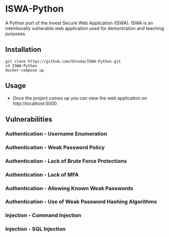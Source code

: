 # ISWA-Python

A Python port of the Invest Secure Web Application (ISWA). ISWA is an intentionally vulnerable web application used for demontration and teaching purposes.

## Installation

```
git clone https://github.com/Shreda/ISWA-Python.git
cd ISWA-Python
docker-compose up
```

## Usage

- Once the project comes up you can view the web application on http://localhost:5000

## Vulnerabilities

### Authentication - Username Enumeration

### Authentication - Weak Password Policy

### Authentication - Lack of Brute Force Protections

### Authentication - Lack of MFA

### Authentication - Allowing Known Weak Passwords

### Authentication - Use of Weak Password Hashing Algorithms

### Injection - Command Injection

### Injection - SQL Injection

